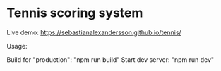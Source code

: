 # Tennis scoring system 

Live demo: https://sebastianalexandersson.github.io/tennis/

Usage:

Build for "production": "npm run build"
Start dev server: "npm run dev"
